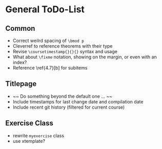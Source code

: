 # General ToDo-List

## Common

- Correct weilrd spacing of `\bmod p`
- Cleverref to reference theorems with their type
- Revise `\coursetimestamp{}{}{}` syntax and usage
- What about `\fixme` notation, showing on the margin, or even with an index?
- Reference \ref{4.7}[b] for subitems

## Titlepage

- ~~ Do something beyond the default one … ~~
- Include timestamps for last change date and compilation date
- Include recent git history (filtered for current course)

## Exercise Class

- rewrite `myexercise` class
- use xtemplate?
